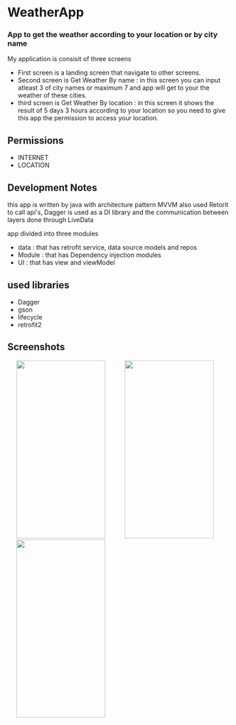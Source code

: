 # WeatherApp

### App to get the weather according to your location or by city name 

My application is consisit of three screens 
- First screen is a landing screen that navigate to other screens.
- Second screen is Get Weather By name : in this screen you can input atleast 3 of city names or maximum 7 and app will get to your the weather of these cities.
- third screen is Get Weather By location : in this screen it shows the result of 5 days 3 hours according to your location so you need to give this app the permission to access your location.

## Permissions

- INTERNET
- LOCATION


## Development Notes

this app is written by java with architecture pattern MVVM also used Retorit to call api's, Dagger is used as a DI library and the communication between layers done through LiveData

app divided into three modules
- data   : that has retrofit service, data source models and repos
- Module : that has Dependency injection modules
- UI     : that has view and viewModel

## used libraries
- Dagger
- gson
- lifecycle
- retrofit2

## Screenshots

<p float="left" >

<img src="https://user-images.githubusercontent.com/37122820/133034920-9b77c8b1-d0ef-42d8-8b5e-2babc403c9f3.jpg" width="200" height="400" hspace="20">

<img src="https://user-images.githubusercontent.com/37122820/133035133-d40294c9-37ad-43cb-bedd-a749d98606f2.jpg" width="200" height="400" hspace="20">
      
<img src="https://user-images.githubusercontent.com/37122820/133038865-c219d0fe-d1af-4d23-82c7-9e26fad7b03b.jpg" width="200" height="400" hspace="20">
     
</p>


